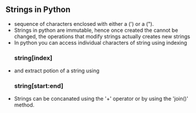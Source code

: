 ## Strings in Python
- sequence of characters enclosed with either a (') or a (").
- Strings in python are immutable, hence once created the cannot be changed, the operations that modify strings actually creates new strings
- In python you can access individual characters of string using indexing 
	### string[index]
- and extract potion of a string using
	### string[start:end]
- Strings can be concanated using the '+' operator or by using the 'join()' method.
